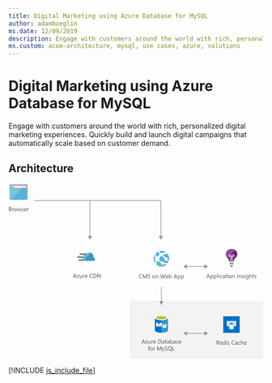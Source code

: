 ```yaml
---
title: Digital Marketing using Azure Database for MySQL
author: adamboeglin
ms.date: 12/09/2019
description: Engage with customers around the world with rich, personalized digital marketing experiences. Quickly build and launch digital campaigns that automatically scale based on customer demand.
ms.custom: acom-architecture, mysql, use cases, azure, solutions
---
```

# Digital Marketing using Azure Database for MySQL

Engage with customers around the world with rich, personalized digital marketing experiences. Quickly build and launch digital campaigns that automatically scale based on customer demand.


## Architecture

<svg class="architecture-diagram" aria-labelledby="digital-marketing-using-azure-database-for-mysql" fill="none" height="422" viewbox="0 0 617 422" width="617" xmlns="https://www.w3.org/2000/svg"><title id="digital-marketing-using-azure-database-for-mysql">Digital Marketing using Azure Database for MySQL</title><desc>Engage with customers around the world with rich, personalized digital marketing experiences. Quickly build and launch digital campaigns that automatically scale based on customer demand.</desc><path d="M616.564 282.471H293.664V421.471H616.564V282.471Z" fill="#F3F3F3"></path><path d="M535.064 193.871H544.164V190.971H535.064V193.871Z" fill="#7A7A7A"></path><path d="M535.064 197.071L537.864 200.071H541.264L544.064 197.071H535.064Z" fill="#7A7A7A"></path><path d="M544.764 173.271C544.764 172.471 544.164 171.771 543.264 171.771C542.464 171.771 541.764 172.471 541.764 173.271V174.771H543.264C544.064 174.771 544.764 174.071 544.764 173.271Z" fill="#68217A"></path><path d="M535.464 174.771H536.964V173.271C536.864 172.471 536.264 171.771 535.464 171.771C534.664 171.771 533.964 172.371 533.964 173.271C534.064 174.071 534.764 174.771 535.464 174.771Z" fill="#68217A"></path><path d="M535.464 171.771C536.264 171.771 536.864 172.471 536.964 173.271V174.771H535.464C534.664 174.771 533.964 174.071 533.964 173.271C534.064 172.371 534.764 171.771 535.464 171.771ZM541.864 173.271C541.864 172.471 542.564 171.771 543.364 171.771C544.264 171.771 544.864 172.471 544.864 173.271C544.864 174.071 544.164 174.771 543.364 174.771H541.864V173.271Z" fill="#68217A"></path><path d="M553.464 169.671V169.371C553.464 165.071 551.064 161.171 547.464 159.071L536.364 170.171C537.764 170.571 538.764 171.771 538.764 173.271V174.771H540.264V173.271C540.264 171.571 541.764 170.071 543.464 170.071C545.164 170.071 546.664 171.571 546.664 173.271C546.664 174.971 545.164 176.471 543.464 176.471H541.964V187.371H540.264V176.471H538.764V187.371H536.964V176.471H535.464C534.064 176.471 532.764 175.471 532.364 174.071L528.764 177.671C528.064 176.971 527.464 176.271 527.064 175.571C527.664 176.571 528.464 177.471 529.664 178.471C531.864 180.471 534.264 185.771 534.564 187.371L534.864 187.871H543.964L544.264 187.371C544.564 185.771 547.064 180.471 549.164 178.571C554.064 174.371 553.464 169.871 553.464 169.671Z" fill="#68217A"></path><path d="M535.464 171.771C536.264 171.771 536.864 172.471 536.964 173.271V174.771H535.464C534.664 174.771 533.964 174.071 533.964 173.271C534.064 172.371 534.764 171.771 535.464 171.771ZM541.864 173.271C541.864 172.471 542.564 171.771 543.364 171.771C544.264 171.771 544.864 172.471 544.864 173.271C544.864 174.071 544.164 174.771 543.364 174.771H541.864V173.271ZM535.464 176.471H536.964V187.871H538.664V176.471H540.164V187.771H541.864V176.471H543.364C545.064 176.471 546.564 174.971 546.564 173.271C546.564 171.571 545.064 170.071 543.364 170.071C541.664 170.071 540.164 171.571 540.164 173.271V174.771H538.664V173.271C538.664 171.871 537.664 170.571 536.264 170.171L532.364 174.071C532.764 175.471 534.064 176.471 535.464 176.471Z" fill="#CEBAD3"></path><path d="M532.464 174.071C532.364 173.771 532.364 173.571 532.364 173.271C532.364 171.571 533.764 170.071 535.564 170.071C535.864 170.071 536.164 170.071 536.364 170.171L547.464 159.071C547.464 159.071 547.364 159.071 547.364 158.971C547.164 158.871 546.964 158.671 546.764 158.571C546.464 158.371 546.164 158.271 545.864 158.171C545.864 158.171 545.764 158.171 545.764 158.071C544.264 157.471 542.664 157.071 540.964 157.071C540.764 156.771 536.864 157.171 536.864 157.171C530.564 157.971 525.664 163.171 525.664 169.271C525.664 169.271 525.664 169.371 525.664 169.471V169.571V169.671C525.664 169.771 525.664 169.771 525.664 169.871C525.664 169.971 525.664 169.971 525.664 170.071C525.664 170.171 525.664 170.171 525.664 170.271C525.664 170.371 525.664 170.371 525.664 170.471C525.664 170.571 525.664 170.671 525.664 170.671C525.664 170.771 525.664 170.871 525.664 170.871C525.664 170.971 525.664 171.071 525.664 171.171C525.664 171.271 525.664 171.371 525.664 171.471C525.664 171.571 525.664 171.671 525.764 171.771C525.764 171.871 525.764 171.971 525.864 172.071C525.864 172.171 525.964 172.271 525.964 172.471C525.964 172.571 525.964 172.671 526.064 172.671C526.064 172.771 526.164 172.971 526.164 173.071C526.164 173.171 526.264 173.271 526.264 173.271C526.364 173.471 526.364 173.571 526.464 173.771C526.464 173.871 526.564 173.871 526.564 173.971C526.664 174.171 526.764 174.271 526.864 174.471C526.864 174.571 526.964 174.571 526.964 174.671C527.064 174.871 527.164 175.071 527.264 175.271L527.364 175.371C527.764 176.071 528.364 176.771 529.064 177.471L532.464 174.071Z" fill="#875094"></path><path d="M532.264 173.271C532.264 173.571 532.364 173.871 532.364 174.071L536.264 170.171C535.964 170.071 535.764 170.071 535.464 170.071C533.664 170.071 532.264 171.571 532.264 173.271Z" fill="#D6C5D9"></path><path d="M2.46387 11.4713V34.1713C2.46387 37.2713 3.56387 38.4713 6.76387 38.4713H41.8639C44.9639 38.4713 46.1639 37.3713 46.1639 34.1713V11.4713H2.46387Z" fill="#59B3D8"></path><path d="M46.0639 12.2713V5.17134C46.0639 2.07134 44.9639 0.871338 41.7639 0.871338H6.66389C3.56389 0.871338 2.36389 1.97134 2.36389 5.17134V12.2713H46.0639V12.2713Z" fill="#9FA0A1"></path><path d="M40.6639 0.871338H6.66387C3.56387 0.871338 2.46387 1.97134 2.46387 5.17134V12.3713H30.0639L40.6639 0.871338Z" fill="#B2B3B4"></path><path d="M6.66389 38.3714H6.06389C3.36389 38.2714 2.36389 37.0714 2.36389 34.0714V12.2714H29.9639L6.66389 38.3714Z" fill="#7AC2E0"></path><path d="M13.3639 8.97139H43.2639V5.17139H13.3639V8.97139Z" fill="#FBFBFB"></path><path d="M8.16389 2.77136C10.5639 2.77136 12.4639 4.67136 12.4639 7.07136C12.4639 9.47136 10.5639 11.3714 8.16389 11.3714C5.76389 11.3714 3.86389 9.47136 3.86389 7.07136C3.86389 4.77136 5.76389 2.77136 8.16389 2.77136Z" fill="#59B3D8"></path><path d="M12.3639 6.57139H8.16389L9.56389 5.17139V4.67139H8.16389L5.86389 7.17139L8.06389 9.47139H9.46389V8.97139L8.16389 7.57139H12.4639V6.57139H12.3639Z" fill="#FBFBFB"></path><path d="M196.464 171.271H173.564C172.664 171.271 171.864 170.471 171.864 169.471C171.864 168.571 172.664 167.671 173.564 167.671H196.464C197.364 167.671 198.164 168.471 198.164 169.471C198.164 170.471 197.364 171.271 196.464 171.271Z" fill="#7A7A7A"></path><path d="M191.764 185.871H170.664C169.764 185.871 168.964 185.071 168.964 184.071C168.964 183.171 169.764 182.271 170.664 182.271H191.764C192.664 182.271 193.464 183.071 193.464 184.071C193.564 185.071 192.764 185.871 191.764 185.871Z" fill="#7A7A7A"></path><path d="M189.264 178.771H168.164C167.264 178.771 166.464 177.971 166.464 176.971C166.464 176.071 167.264 175.171 168.164 175.171H189.264C190.164 175.171 190.964 175.971 190.964 176.971C191.064 177.971 190.264 178.771 189.264 178.771Z" fill="#7A7A7A"></path><path d="M209.464 182.071C209.464 180.071 207.864 178.371 205.864 178.271H205.364C205.564 177.371 205.764 176.471 205.764 175.671C205.764 170.271 201.464 165.871 196.164 165.871C192.064 165.971 188.464 168.571 187.064 172.471C186.364 172.271 185.664 172.171 184.964 172.071C181.264 172.071 178.464 175.171 178.464 178.971C178.464 182.771 181.364 185.871 184.964 185.871H206.164C207.964 185.571 209.464 183.971 209.464 182.071Z" fill="#3998C5"></path><path d="M188.264 185.771C187.364 184.871 186.664 183.771 186.464 182.371C185.664 178.771 187.864 175.071 191.364 174.371C192.064 174.271 192.864 174.171 193.564 174.271C193.864 170.871 195.964 167.871 198.964 166.371C198.064 166.071 197.064 165.871 196.064 165.871C191.964 165.971 188.364 168.571 186.964 172.471C186.264 172.271 185.564 172.171 184.864 172.071C181.164 172.071 178.364 175.171 178.364 178.971C178.364 182.771 181.264 185.871 184.864 185.871L188.264 185.771Z" fill="#72B5D2"></path><path d="M369.964 199.371C380.364 199.371 388.764 190.871 388.764 180.371C388.764 169.871 380.364 161.371 369.964 161.371C359.564 161.371 351.164 169.871 351.164 180.371C351.264 190.871 359.664 199.371 369.964 199.371Z" fill="white"></path><path d="M357.664 175.371C358.664 174.971 359.764 174.871 360.764 175.171C360.964 174.871 361.264 174.671 361.364 174.471C363.064 172.671 364.964 171.071 366.564 169.971C364.564 167.871 362.764 165.771 361.464 163.571C360.364 164.171 359.264 164.771 358.264 165.471C357.564 166.071 356.864 166.671 356.264 167.371C356.064 168.871 356.064 171.771 357.664 175.371Z" fill="#59B3D8"></path><path d="M369.364 168.271C374.564 165.471 379.064 165.471 381.964 165.871C378.564 162.971 374.264 161.571 369.864 161.571C367.964 161.571 365.964 161.871 364.064 162.471C365.864 164.471 367.664 166.471 369.364 168.271Z" fill="#59B3D8"></path><path d="M355.064 184.171C353.464 182.071 353.464 179.271 355.064 177.271C353.764 174.171 353.864 171.571 354.364 169.771C350.064 176.171 349.864 184.671 354.464 191.271C354.564 189.371 354.864 187.171 355.564 184.771C355.364 184.571 355.264 184.371 355.064 184.171Z" fill="#59B3D8"></path><path d="M372.864 171.871C375.064 174.071 377.164 176.071 379.164 177.771C380.864 176.771 383.164 177.171 384.364 178.771C385.264 179.971 385.364 181.471 384.964 182.671C386.464 183.871 387.464 184.571 388.164 185.171C389.664 179.771 388.664 173.671 384.964 168.871C384.864 168.771 384.764 168.671 384.764 168.571C384.364 168.671 379.564 168.271 372.864 171.871Z" fill="#59B3D8"></path><path d="M383.664 184.571C381.964 185.971 379.364 185.571 377.964 183.871C377.064 182.571 376.964 180.971 377.464 179.671C375.064 177.871 372.564 175.671 370.164 173.571C370.064 173.471 370.064 173.471 369.964 173.371C370.064 173.471 370.064 173.471 370.164 173.571C368.564 174.571 366.964 175.971 365.164 177.571C364.964 177.771 364.664 178.071 364.564 178.171C365.464 179.971 365.364 182.271 364.264 183.871C364.664 184.171 364.864 184.471 365.264 184.671C366.964 186.071 368.764 187.171 370.364 188.071C372.064 187.071 374.164 187.371 375.364 188.871C375.764 189.371 375.964 189.871 375.964 190.371C380.664 191.771 384.064 191.271 385.264 190.971C386.164 189.671 386.864 188.271 387.364 186.871C386.664 186.371 385.464 185.571 383.564 184.271C383.864 184.371 383.764 184.471 383.664 184.571Z" fill="#59B3D8"></path><path d="M374.864 194.271C373.164 195.571 370.864 195.171 369.664 193.571C369.064 192.771 368.864 191.871 368.964 190.871C367.164 189.971 365.264 188.871 363.464 187.371C362.864 186.871 362.464 186.571 361.864 186.071C361.064 186.471 360.164 186.571 359.164 186.571C357.864 189.971 357.664 193.071 357.864 195.171C361.264 198.071 365.564 199.471 369.964 199.471C374.064 199.471 377.964 198.171 381.364 195.571C381.964 195.071 382.464 194.671 383.064 194.171C381.164 194.171 378.664 194.071 375.764 193.471C375.564 193.571 375.264 193.971 374.864 194.271Z" fill="#59B3D8"></path><path d="M559.364 319.671H519.564V359.471H559.364V319.671Z" fill="#0072C6"></path><path d="M550.564 330.971C550.564 329.871 548.164 328.971 545.264 328.971C542.364 328.971 539.964 329.871 539.964 330.971V342.071C539.964 343.171 542.364 343.971 545.264 343.971H545.364C548.264 343.971 550.564 343.071 550.564 342.071V330.971V330.971Z" fill="white"></path><path d="M549.564 330.971C549.564 331.671 547.564 332.171 545.164 332.171C542.764 332.171 540.764 331.571 540.764 330.971C540.764 330.371 542.764 329.771 545.164 329.771C547.564 329.671 549.564 330.271 549.564 330.971Z" fill="#0072C6"></path><path d="M539.064 330.971C539.064 329.871 536.664 328.971 533.764 328.971C530.864 328.971 528.464 329.871 528.464 330.971V342.071C528.464 343.171 530.864 343.971 533.764 343.971H533.864C536.764 343.971 539.064 343.071 539.064 342.071V330.971V330.971Z" fill="white"></path><path d="M538.064 330.971C538.064 331.671 536.064 332.171 533.664 332.171C531.264 332.171 529.264 331.571 529.264 330.971C529.264 330.371 531.164 329.771 533.664 329.771C536.164 329.771 538.064 330.271 538.064 330.971Z" fill="#0072C6"></path><path d="M545.664 337.771C545.664 335.971 541.864 335.071 539.464 335.071C537.064 335.071 533.264 335.971 533.264 337.771V349.071C533.264 350.971 536.464 351.871 539.464 351.871H540.464C543.164 351.671 545.664 350.771 545.664 349.071V337.771Z" fill="#0072C6"></path><path d="M543.664 337.871C543.664 338.571 541.764 339.071 539.464 339.071C537.164 339.071 535.264 338.571 535.264 337.871C535.264 337.171 537.164 336.671 539.464 336.671C541.764 336.771 543.664 337.271 543.664 337.871Z" fill="#0072C6"></path><path d="M544.764 338.071C544.764 336.971 542.364 336.071 539.464 336.071C536.564 336.071 534.164 336.971 534.164 338.071V349.171C534.164 350.271 536.564 351.071 539.464 351.071H539.564C542.464 351.071 544.764 350.171 544.764 349.171V338.071V338.071Z" fill="white"></path><path d="M543.864 338.071C543.864 338.771 541.864 339.271 539.464 339.271C537.064 339.271 535.064 338.671 535.064 338.071C535.064 337.471 537.064 336.871 539.464 336.871C541.864 336.771 543.864 337.371 543.864 338.071Z" fill="#0072C6"></path><path d="M354.064 323.071V353.571C354.064 356.771 361.164 359.371 369.964 359.371V323.171H354.064V323.071Z" fill="#0072C5"></path><path d="M369.764 359.271H370.064C378.964 359.271 385.964 356.771 385.964 353.471V322.971H369.764V359.271Z" fill="#3A93CE"></path><path d="M385.864 323.071C385.864 326.171 378.764 328.871 369.964 328.871C361.164 328.871 353.964 326.271 353.964 323.071C353.964 319.971 361.064 317.271 369.864 317.271C378.664 317.371 385.864 319.971 385.864 323.071Z" fill="white"></path><path d="M382.664 322.771C382.664 324.871 376.964 326.571 370.064 326.571C363.164 326.571 357.364 324.871 357.364 322.771C357.364 320.671 363.064 318.971 369.964 318.971C376.864 318.971 382.664 320.671 382.664 322.771Z" fill="#7FB900"></path><path d="M379.964 325.071C381.664 324.371 382.564 323.671 382.564 322.771C382.564 320.671 376.864 318.971 369.964 318.971C363.064 318.971 357.364 320.671 357.364 322.771C357.364 323.571 358.364 324.471 359.964 325.071C362.264 324.171 365.864 323.671 369.964 323.671C373.964 323.571 377.664 324.171 379.964 325.071Z" fill="#B7D332"></path><path d="M382.064 343.471V337.971H378.764V341.371C378.764 341.571 378.764 341.771 378.564 341.771H375.964C375.564 341.771 375.564 341.271 375.564 341.271V337.971H371.564L372.264 338.471V341.971C372.264 341.971 372.064 344.371 374.264 344.371H378.464C378.764 344.371 379.164 344.171 379.264 343.971C379.264 343.871 379.264 344.971 378.264 344.971H372.864V347.471H379.264C379.864 347.471 380.764 347.371 381.464 346.471C382.064 345.671 382.164 345.071 382.164 344.571C382.064 344.271 382.064 343.471 382.064 343.471Z" fill="white"></path><path d="M360.064 339.671V344.771H357.264V336.671C357.264 336.671 357.464 334.871 359.164 334.871C360.764 334.871 361.164 335.171 361.864 336.671C362.664 338.071 364.064 340.771 364.064 340.771C364.064 340.771 366.064 336.271 366.364 335.571C366.664 334.871 367.464 334.671 368.464 334.771C369.364 334.871 370.364 335.371 370.364 336.571V344.671H367.564V339.571C367.564 339.571 365.864 343.471 365.464 343.971C365.164 344.471 364.564 344.671 363.964 344.671C363.364 344.671 362.564 344.571 362.164 343.871C361.864 343.271 360.064 339.671 360.064 339.671Z" fill="white"></path><path d="M369.564 125.671V39.4713H61.0638V40.9713H196.364V125.671H191.864L197.164 134.771L202.364 125.671H197.864V40.9713H368.064V125.671H363.564L368.764 134.771L374.064 125.671H369.564Z" fill="#959595"></path><path d="M482.864 199.371L473.864 194.071V198.571H431.864V194.071L422.864 199.371L431.864 204.571V200.071H473.864V204.571L482.864 199.371Z" fill="#959595"></path><path d="M482.864 360.871L473.864 355.671V360.171H431.864V355.671L422.864 360.871L431.864 366.071V361.671H473.864V366.071L482.864 360.871Z" fill="#959595"></path><path d="M370.664 248.771H369.164V284.771H370.664V248.771Z" fill="#959595"></path><path d="M375.164 283.171L369.964 292.271L364.664 283.171H375.164Z" fill="#959595"></path><path d="M510.664 388.071H509.264L507.664 385.371C507.464 385.071 507.364 384.871 507.264 384.671C507.164 384.471 506.964 384.371 506.864 384.271C506.764 384.171 506.564 384.071 506.364 384.071C506.164 383.971 505.964 383.971 505.764 383.971H504.864V388.171H503.764V378.371H506.664C507.064 378.371 507.464 378.471 507.864 378.571C508.264 378.671 508.564 378.871 508.764 379.071C509.064 379.271 509.264 379.571 509.364 379.871C509.564 380.171 509.564 380.571 509.564 380.971C509.564 381.271 509.464 381.671 509.364 381.871C509.264 382.171 509.164 382.371 508.964 382.671C508.764 382.871 508.564 383.071 508.264 383.271C507.964 383.471 507.664 383.571 507.364 383.671C507.564 383.771 507.664 383.871 507.764 383.871C507.864 383.971 507.964 384.071 508.064 384.171C508.164 384.271 508.264 384.471 508.364 384.571C508.464 384.771 508.564 384.871 508.764 385.171L510.664 388.071ZM504.764 379.271V382.871H506.364C506.664 382.871 506.964 382.871 507.164 382.771C507.364 382.671 507.664 382.571 507.764 382.371C507.964 382.171 508.064 381.971 508.164 381.771C508.264 381.571 508.364 381.271 508.364 380.971C508.364 380.471 508.164 380.071 507.864 379.771C507.564 379.471 507.064 379.371 506.364 379.371H504.764V379.271Z" fill="#525252"></path><path d="M517.164 384.771H512.264C512.264 385.571 512.464 386.171 512.864 386.571C513.264 386.971 513.864 387.171 514.564 387.171C515.364 387.171 516.064 386.871 516.764 386.371V387.471C516.164 387.871 515.364 388.171 514.364 388.171C513.364 388.171 512.564 387.871 512.064 387.171C511.464 386.571 511.264 385.671 511.264 384.471C511.264 383.371 511.564 382.471 512.164 381.771C512.764 381.071 513.564 380.771 514.464 380.771C515.364 380.771 516.064 381.071 516.564 381.671C517.064 382.271 517.364 383.071 517.364 384.171V384.771H517.164ZM515.964 383.871C515.964 383.271 515.764 382.671 515.464 382.371C515.164 381.971 514.764 381.871 514.164 381.871C513.664 381.871 513.164 382.071 512.864 382.471C512.564 382.871 512.264 383.371 512.164 383.971H515.964V383.871Z" fill="#525252"></path><path d="M524.764 388.071H523.664V386.871C523.164 387.771 522.364 388.271 521.264 388.271C520.364 388.271 519.664 387.971 519.164 387.371C518.664 386.771 518.364 385.871 518.364 384.771C518.364 383.571 518.664 382.671 519.264 381.971C519.864 381.271 520.664 380.971 521.564 380.971C522.564 380.971 523.264 381.371 523.664 382.071V377.771H524.764V388.071ZM523.664 384.871V383.871C523.664 383.271 523.464 382.871 523.064 382.471C522.664 382.071 522.264 381.871 521.664 381.871C520.964 381.871 520.464 382.171 520.064 382.671C519.664 383.171 519.464 383.871 519.464 384.771C519.464 385.571 519.664 386.171 520.064 386.671C520.464 387.171 520.964 387.371 521.564 387.371C522.164 387.371 522.664 387.171 523.064 386.671C523.464 386.071 523.664 385.571 523.664 384.871Z" fill="#525252"></path><path d="M527.664 379.271C527.464 379.271 527.264 379.171 527.164 379.071C527.064 378.971 526.964 378.771 526.964 378.571C526.964 378.371 527.064 378.171 527.164 378.071C527.264 377.971 527.464 377.871 527.664 377.871C527.864 377.871 528.064 377.971 528.164 378.071C528.264 378.171 528.364 378.371 528.364 378.571C528.364 378.771 528.264 378.971 528.164 379.071C528.064 379.171 527.864 379.271 527.664 379.271ZM528.164 388.071H527.064V381.071H528.164V388.071Z" fill="#525252"></path><path d="M530.064 387.771V386.571C530.664 387.071 531.364 387.271 532.064 387.271C533.064 387.271 533.564 386.971 533.564 386.271C533.564 386.071 533.564 385.971 533.464 385.771C533.364 385.671 533.264 385.571 533.164 385.471C533.064 385.371 532.864 385.271 532.664 385.171C532.464 385.071 532.264 384.971 532.064 384.971C531.764 384.871 531.464 384.771 531.264 384.571C531.064 384.471 530.864 384.271 530.664 384.171C530.464 383.971 530.364 383.871 530.264 383.671C530.164 383.471 530.164 383.271 530.164 382.971C530.164 382.671 530.264 382.371 530.364 382.071C530.564 381.771 530.764 381.571 530.964 381.471C531.264 381.271 531.464 381.171 531.864 381.071C532.164 380.971 532.564 380.971 532.864 380.971C533.464 380.971 533.964 381.071 534.464 381.271V382.371C533.964 382.071 533.364 381.871 532.664 381.871C532.464 381.871 532.264 381.871 532.064 381.971C531.864 381.971 531.764 382.071 531.664 382.171C531.564 382.271 531.464 382.371 531.364 382.471C531.264 382.571 531.264 382.771 531.264 382.871C531.264 383.071 531.264 383.171 531.364 383.371C531.464 383.471 531.564 383.571 531.664 383.671C531.764 383.771 531.964 383.871 532.164 383.971C532.364 384.071 532.564 384.171 532.764 384.271C533.064 384.371 533.364 384.471 533.564 384.671C533.764 384.771 534.064 384.971 534.164 385.071C534.364 385.271 534.464 385.371 534.564 385.571C534.664 385.771 534.664 385.971 534.664 386.271C534.664 386.571 534.564 386.871 534.464 387.171C534.264 387.471 534.064 387.671 533.864 387.771C533.564 387.971 533.364 388.071 532.964 388.171C532.564 388.271 532.264 388.271 531.964 388.271C531.164 388.171 530.564 388.071 530.064 387.771Z" fill="#525252"></path><path d="M547.064 387.571C546.364 387.971 545.464 388.171 544.364 388.171C542.964 388.171 541.864 387.771 541.064 386.871C540.264 385.971 539.764 384.771 539.764 383.371C539.764 381.771 540.264 380.571 541.164 379.571C542.064 378.571 543.264 378.171 544.764 378.171C545.664 378.171 546.464 378.271 547.064 378.571V379.771C546.364 379.371 545.564 379.171 544.764 379.171C543.664 379.171 542.764 379.571 542.064 380.271C541.364 381.071 541.064 382.071 541.064 383.271C541.064 384.471 541.364 385.371 542.064 386.171C542.764 386.871 543.564 387.271 544.664 387.271C545.664 387.271 546.464 387.071 547.264 386.571V387.571H547.064Z" fill="#525252"></path><path d="M553.864 388.071H552.764V386.971C552.264 387.771 551.564 388.271 550.564 388.271C549.864 388.271 549.364 388.071 548.964 387.671C548.564 387.271 548.364 386.771 548.364 386.171C548.364 384.871 549.164 384.071 550.664 383.871L552.764 383.571C552.764 382.371 552.264 381.771 551.364 381.771C550.564 381.771 549.764 382.071 549.064 382.671V381.571C549.764 381.171 550.564 380.871 551.464 380.871C553.064 380.871 553.964 381.771 553.964 383.471V388.071H553.864ZM552.764 384.471L551.064 384.671C550.564 384.771 550.164 384.871 549.864 385.071C549.564 385.271 549.464 385.571 549.464 386.071C549.464 386.371 549.564 386.671 549.864 386.871C550.064 387.071 550.464 387.171 550.864 387.171C551.464 387.171 551.864 386.971 552.264 386.571C552.664 386.171 552.764 385.671 552.764 385.071V384.471V384.471Z" fill="#525252"></path><path d="M560.764 387.671C560.264 387.971 559.564 388.171 558.864 388.171C557.864 388.171 557.064 387.871 556.464 387.171C555.864 386.471 555.564 385.671 555.564 384.671C555.564 383.471 555.864 382.571 556.564 381.871C557.264 381.171 558.064 380.871 559.164 380.871C559.764 380.871 560.364 380.971 560.764 381.171V382.271C560.264 381.871 559.664 381.771 559.064 381.771C558.364 381.771 557.764 382.071 557.264 382.571C556.764 383.071 556.564 383.771 556.564 384.571C556.564 385.371 556.764 386.071 557.164 386.471C557.564 386.971 558.164 387.171 558.864 387.171C559.464 387.171 560.064 386.971 560.564 386.571V387.671H560.764Z" fill="#525252"></path><path d="M568.264 388.071H567.164V384.071C567.164 382.571 566.664 381.871 565.564 381.871C565.064 381.871 564.564 382.071 564.164 382.471C563.764 382.871 563.564 383.471 563.564 384.071V388.071H562.464V377.671H563.564V382.171C564.064 381.271 564.864 380.871 565.864 380.871C567.464 380.871 568.264 381.871 568.264 383.771V388.071V388.071Z" fill="#525252"></path><path d="M576.064 384.771H571.164C571.164 385.571 571.364 386.171 571.764 386.571C572.164 386.971 572.764 387.171 573.464 387.171C574.264 387.171 574.964 386.871 575.664 386.371V387.471C575.064 387.871 574.264 388.171 573.264 388.171C572.264 388.171 571.464 387.871 570.964 387.171C570.364 386.571 570.164 385.671 570.164 384.471C570.164 383.371 570.464 382.471 571.064 381.771C571.664 381.071 572.464 380.771 573.364 380.771C574.264 380.771 574.964 381.071 575.464 381.671C575.964 382.271 576.264 383.071 576.264 384.171V384.771H576.064ZM574.864 383.871C574.864 383.271 574.664 382.671 574.364 382.371C574.064 381.971 573.664 381.871 573.064 381.871C572.564 381.871 572.064 382.071 571.764 382.471C571.464 382.871 571.164 383.371 571.064 383.971H574.864V383.871Z" fill="#525252"></path><path d="M330.664 385.471H329.364L328.364 382.771H324.164L323.164 385.471H321.864L325.664 375.671H326.864L330.664 385.471ZM327.964 381.671L326.464 377.471C326.464 377.371 326.364 377.071 326.264 376.771C326.264 377.071 326.164 377.271 326.064 377.471L324.564 381.671H327.964Z" fill="#525252"></path><path d="M336.764 378.771L332.664 384.471H336.764V385.471H330.964V385.171L335.064 379.471H331.264V378.471H336.664V378.771H336.764Z" fill="#525252"></path><path d="M343.864 385.471H342.764V384.371C342.264 385.171 341.564 385.671 340.564 385.671C338.864 385.671 338.064 384.671 338.064 382.671V378.471H339.164V382.471C339.164 383.971 339.764 384.671 340.864 384.671C341.364 384.671 341.864 384.471 342.264 384.071C342.664 383.671 342.764 383.171 342.764 382.471V378.471H343.864V385.471Z" fill="#525252"></path><path d="M349.864 379.571C349.664 379.371 349.364 379.371 349.064 379.371C348.564 379.371 348.164 379.571 347.864 380.071C347.564 380.571 347.364 381.171 347.364 381.871V385.471H346.264V378.471H347.364V379.871C347.564 379.371 347.764 378.971 348.064 378.671C348.364 378.371 348.764 378.271 349.164 378.271C349.464 378.271 349.664 378.271 349.864 378.371V379.571Z" fill="#525252"></path><path d="M356.464 382.171H351.564C351.564 382.971 351.764 383.571 352.164 383.971C352.564 384.371 353.164 384.571 353.864 384.571C354.664 384.571 355.364 384.271 356.064 383.771V384.871C355.464 385.271 354.664 385.571 353.664 385.571C352.664 385.571 351.864 385.271 351.364 384.571C350.764 383.971 350.564 383.071 350.564 381.871C350.564 380.771 350.864 379.871 351.464 379.171C352.064 378.471 352.864 378.171 353.764 378.171C354.664 378.171 355.364 378.471 355.864 379.071C356.364 379.671 356.664 380.471 356.664 381.571V382.171H356.464ZM355.364 381.271C355.364 380.671 355.164 380.071 354.864 379.771C354.564 379.371 354.164 379.271 353.564 379.271C353.064 379.271 352.564 379.471 352.264 379.871C351.864 380.271 351.664 380.771 351.564 381.371H355.364V381.271Z" fill="#525252"></path><path d="M362.164 385.471V375.671H364.864C368.364 375.671 370.064 377.271 370.064 380.471C370.064 381.971 369.564 383.171 368.664 384.071C367.764 384.971 366.464 385.471 364.764 385.471H362.164ZM363.264 376.671V384.371H364.764C366.064 384.371 367.064 384.071 367.764 383.371C368.464 382.671 368.864 381.671 368.864 380.471C368.864 377.971 367.564 376.671 364.864 376.671H363.264Z" fill="#525252"></path><path d="M376.864 385.471H375.764V384.371C375.264 385.171 374.564 385.671 373.564 385.671C372.864 385.671 372.364 385.471 371.964 385.071C371.564 384.671 371.364 384.171 371.364 383.571C371.364 382.271 372.164 381.471 373.664 381.271L375.764 380.971C375.764 379.771 375.264 379.171 374.364 379.171C373.564 379.171 372.764 379.471 372.064 380.071V378.971C372.764 378.571 373.564 378.271 374.464 378.271C376.064 378.271 376.964 379.171 376.964 380.871V385.471H376.864ZM375.664 381.871L373.964 382.071C373.464 382.171 373.064 382.271 372.764 382.471C372.464 382.671 372.364 382.971 372.364 383.471C372.364 383.771 372.464 384.071 372.764 384.271C373.064 384.471 373.364 384.571 373.764 384.571C374.364 384.571 374.764 384.371 375.164 383.971C375.564 383.571 375.664 383.071 375.664 382.471V381.871Z" fill="#525252"></path><path d="M382.164 385.371C381.864 385.471 381.564 385.571 381.164 385.571C379.964 385.571 379.364 384.871 379.364 383.471V379.371H378.164V378.371H379.364V376.671L380.464 376.271V378.371H382.264V379.371H380.464V383.271C380.464 383.771 380.564 384.071 380.664 384.271C380.864 384.471 381.064 384.571 381.464 384.571C381.764 384.571 381.964 384.471 382.164 384.371V385.371Z" fill="#525252"></path><path d="M388.664 385.471H387.564V384.371C387.064 385.171 386.364 385.671 385.364 385.671C384.664 385.671 384.164 385.471 383.764 385.071C383.364 384.671 383.164 384.171 383.164 383.571C383.164 382.271 383.964 381.471 385.464 381.271L387.564 380.971C387.564 379.771 387.064 379.171 386.164 379.171C385.364 379.171 384.564 379.471 383.864 380.071V378.971C384.564 378.571 385.364 378.271 386.264 378.271C387.864 378.271 388.764 379.171 388.764 380.871V385.471H388.664ZM387.564 381.871L385.864 382.071C385.364 382.171 384.964 382.271 384.664 382.471C384.364 382.671 384.264 382.971 384.264 383.471C384.264 383.771 384.364 384.071 384.664 384.271C384.964 384.471 385.264 384.571 385.664 384.571C386.264 384.571 386.664 384.371 387.064 383.971C387.464 383.571 387.564 383.071 387.564 382.471V381.871Z" fill="#525252"></path><path d="M391.964 384.471V385.471H390.864V375.071H391.964V379.671C392.564 378.771 393.364 378.271 394.364 378.271C395.264 378.271 395.964 378.571 396.464 379.171C396.964 379.771 397.264 380.671 397.264 381.671C397.264 382.871 396.964 383.771 396.364 384.471C395.764 385.171 395.064 385.571 394.064 385.571C393.164 385.571 392.464 385.171 391.964 384.471ZM391.964 381.571V382.571C391.964 383.171 392.164 383.671 392.564 384.071C392.964 384.471 393.464 384.671 393.964 384.671C394.664 384.671 395.164 384.371 395.564 383.871C395.964 383.371 396.164 382.671 396.164 381.671C396.164 380.871 395.964 380.271 395.664 379.871C395.264 379.471 394.864 379.171 394.164 379.171C393.464 379.171 392.964 379.371 392.564 379.871C392.164 380.371 391.964 380.871 391.964 381.571Z" fill="#525252"></path><path d="M403.864 385.471H402.764V384.371C402.264 385.171 401.564 385.671 400.564 385.671C399.864 385.671 399.364 385.471 398.964 385.071C398.564 384.671 398.364 384.171 398.364 383.571C398.364 382.271 399.164 381.471 400.664 381.271L402.764 380.971C402.764 379.771 402.264 379.171 401.364 379.171C400.564 379.171 399.764 379.471 399.064 380.071V378.971C399.764 378.571 400.564 378.271 401.464 378.271C403.064 378.271 403.964 379.171 403.964 380.871V385.471H403.864ZM402.764 381.871L401.064 382.071C400.564 382.171 400.164 382.271 399.864 382.471C399.564 382.671 399.464 382.971 399.464 383.471C399.464 383.771 399.564 384.071 399.864 384.271C400.064 384.471 400.464 384.571 400.864 384.571C401.464 384.571 401.864 384.371 402.264 383.971C402.664 383.571 402.764 383.071 402.764 382.471V381.871Z" fill="#525252"></path><path d="M405.564 385.171V383.971C406.164 384.471 406.864 384.671 407.564 384.671C408.564 384.671 409.064 384.371 409.064 383.671C409.064 383.471 409.064 383.371 408.964 383.171C408.864 382.971 408.764 382.971 408.664 382.871C408.564 382.771 408.364 382.671 408.164 382.571C407.964 382.471 407.764 382.371 407.564 382.371C407.264 382.271 406.964 382.171 406.764 381.971C406.564 381.871 406.364 381.671 406.164 381.571C405.964 381.471 405.864 381.271 405.764 381.071C405.664 380.871 405.664 380.671 405.664 380.371C405.664 380.071 405.764 379.771 405.864 379.471C405.964 379.171 406.264 378.971 406.464 378.871C406.664 378.671 406.964 378.571 407.364 378.471C407.664 378.371 408.064 378.371 408.364 378.371C408.964 378.371 409.464 378.471 409.964 378.671V379.771C409.464 379.471 408.864 379.271 408.164 379.271C407.964 379.271 407.764 379.271 407.564 379.371C407.364 379.371 407.264 379.471 407.164 379.571C407.064 379.671 406.964 379.771 406.864 379.871C406.764 379.971 406.764 380.171 406.764 380.271C406.764 380.471 406.764 380.571 406.864 380.771C406.964 380.971 407.064 380.971 407.164 381.071C407.264 381.171 407.464 381.271 407.664 381.371C407.864 381.471 408.064 381.571 408.264 381.671C408.564 381.771 408.864 381.871 409.064 382.071C409.264 382.271 409.564 382.371 409.664 382.471C409.864 382.671 409.964 382.771 410.064 382.971C410.164 383.171 410.164 383.371 410.164 383.671C410.164 383.971 410.064 384.271 409.964 384.571C409.764 384.871 409.564 385.071 409.364 385.171C409.064 385.371 408.864 385.471 408.464 385.571C408.164 385.671 407.764 385.671 407.464 385.671C406.664 385.571 406.064 385.471 405.564 385.171Z" fill="#525252"></path><path d="M417.564 382.171H412.664C412.664 382.971 412.864 383.571 413.264 383.971C413.664 384.371 414.264 384.571 414.964 384.571C415.764 384.571 416.464 384.271 417.164 383.771V384.871C416.564 385.271 415.764 385.571 414.764 385.571C413.764 385.571 412.964 385.271 412.464 384.571C411.864 383.971 411.664 383.071 411.664 381.871C411.664 380.771 411.964 379.871 412.564 379.171C413.164 378.471 413.964 378.171 414.864 378.171C415.764 378.171 416.464 378.471 416.964 379.071C417.464 379.671 417.764 380.471 417.764 381.571V382.171H417.564ZM416.364 381.271C416.364 380.671 416.164 380.071 415.864 379.771C415.564 379.371 415.164 379.271 414.564 379.271C414.064 379.271 413.564 379.471 413.264 379.871C412.864 380.271 412.664 380.771 412.564 381.371H416.364V381.271Z" fill="#525252"></path><path d="M341.964 392.871C341.764 392.771 341.464 392.671 341.264 392.671C340.464 392.671 340.064 393.171 340.064 394.171V395.271H341.664V396.271H339.964V402.271H338.864V396.271H337.664V395.271H338.864V394.171C338.864 393.471 339.064 392.871 339.464 392.471C339.864 392.071 340.464 391.871 341.064 391.871C341.364 391.871 341.664 391.871 341.864 391.971V392.871H341.964Z" fill="#525252"></path><path d="M345.764 402.371C344.764 402.371 343.864 402.071 343.264 401.371C342.664 400.671 342.364 399.871 342.364 398.771C342.364 397.571 342.664 396.671 343.364 395.971C343.964 395.271 344.864 394.971 345.964 394.971C346.964 394.971 347.864 395.271 348.364 395.971C348.864 396.671 349.264 397.471 349.264 398.671C349.264 399.771 348.964 400.671 348.364 401.371C347.764 402.071 346.864 402.371 345.764 402.371ZM345.864 395.971C345.164 395.971 344.564 396.171 344.164 396.671C343.764 397.171 343.564 397.871 343.564 398.671C343.564 399.471 343.764 400.171 344.164 400.671C344.564 401.171 345.164 401.371 345.864 401.371C346.564 401.371 347.164 401.171 347.564 400.671C347.964 400.171 348.164 399.571 348.164 398.671C348.164 397.771 347.964 397.171 347.564 396.671C347.164 396.271 346.564 395.971 345.864 395.971Z" fill="#525252"></path><path d="M354.664 396.371C354.464 396.171 354.164 396.171 353.864 396.171C353.364 396.171 352.964 396.371 352.664 396.871C352.364 397.371 352.164 397.971 352.164 398.671V402.271H351.064V395.271H352.164V396.671C352.364 396.171 352.564 395.771 352.864 395.471C353.164 395.171 353.564 395.071 353.964 395.071C354.264 395.071 354.464 395.071 354.664 395.171V396.371Z" fill="#525252"></path><path d="M369.864 402.271H368.764V395.671C368.764 395.171 368.764 394.471 368.864 393.771C368.764 394.171 368.664 394.571 368.564 394.671L365.264 402.171H364.664L361.364 394.671C361.264 394.471 361.164 394.071 361.064 393.671C361.064 394.071 361.164 394.671 361.164 395.571V402.171H360.064V392.371H361.564L364.564 399.171C364.764 399.671 364.964 400.071 365.064 400.371C365.264 399.871 365.464 399.471 365.564 399.171L368.664 392.371H370.064V402.271H369.864Z" fill="#525252"></path><path d="M377.864 395.271L374.664 403.371C374.064 404.771 373.264 405.571 372.264 405.571C371.964 405.571 371.764 405.571 371.564 405.471V404.471C371.764 404.571 372.064 404.571 372.264 404.571C372.864 404.571 373.264 404.271 373.564 403.571L374.164 402.271L371.464 395.271H372.664L374.564 400.671C374.564 400.771 374.664 400.871 374.664 401.171C374.664 401.071 374.764 400.871 374.764 400.671L376.764 395.271H377.864Z" fill="#525252"></path><path d="M378.764 401.871V400.471C378.964 400.571 379.064 400.771 379.364 400.871C379.664 400.971 379.764 401.071 380.064 401.171C380.364 401.271 380.564 401.271 380.764 401.371C380.964 401.371 381.264 401.471 381.464 401.471C382.164 401.471 382.664 401.371 383.064 401.071C383.464 400.771 383.564 400.471 383.564 399.971C383.564 399.671 383.464 399.471 383.364 399.271C383.264 399.071 383.064 398.871 382.864 398.771C382.664 398.671 382.464 398.471 382.164 398.271C381.864 398.071 381.564 397.971 381.264 397.771C380.964 397.571 380.564 397.471 380.264 397.271C379.964 397.071 379.664 396.871 379.464 396.671C379.264 396.471 379.064 396.171 378.964 395.971C378.864 395.771 378.764 395.371 378.764 394.971C378.764 394.571 378.864 394.171 379.064 393.771C379.264 393.471 379.564 393.171 379.864 392.971C380.164 392.771 380.564 392.571 380.964 392.471C381.364 392.371 381.764 392.271 382.164 392.271C383.164 392.271 383.864 392.371 384.264 392.571V393.871C383.664 393.471 382.964 393.271 382.064 393.271C381.864 393.271 381.564 393.271 381.264 393.371C381.064 393.471 380.764 393.471 380.564 393.671C380.364 393.771 380.164 393.971 380.064 394.171C379.964 394.371 379.864 394.571 379.864 394.871C379.864 395.171 379.864 395.371 379.964 395.571C380.064 395.771 380.164 395.871 380.364 396.071C380.564 396.271 380.764 396.371 381.064 396.471C381.364 396.571 381.664 396.771 381.964 396.971C382.364 397.171 382.664 397.371 382.964 397.471C383.264 397.571 383.564 397.871 383.764 398.071C383.964 398.271 384.164 398.571 384.364 398.871C384.464 399.171 384.564 399.471 384.564 399.871C384.564 400.371 384.464 400.771 384.264 401.071C384.064 401.371 383.864 401.671 383.464 401.871C383.164 402.071 382.764 402.271 382.364 402.371C381.964 402.471 381.464 402.471 381.064 402.471C380.864 402.471 380.764 402.471 380.464 402.471C380.264 402.471 379.964 402.371 379.764 402.371C379.564 402.371 379.264 402.271 379.064 402.171C378.864 402.071 378.864 401.971 378.764 401.871Z" fill="#525252"></path><path d="M390.664 402.371C389.264 402.371 388.164 401.871 387.364 400.971C386.564 400.071 386.064 398.871 386.064 397.371C386.064 395.771 386.464 394.571 387.364 393.571C388.264 392.671 389.364 392.171 390.864 392.171C392.164 392.171 393.264 392.671 394.164 393.571C394.964 394.471 395.364 395.671 395.364 397.171C395.364 398.771 394.964 400.071 394.064 400.971C393.864 401.171 393.664 401.371 393.464 401.571L396.264 403.571H394.164L392.364 402.171C391.764 402.371 391.164 402.371 390.664 402.371ZM390.664 393.271C389.664 393.271 388.764 393.671 388.164 394.371C387.564 395.071 387.164 396.071 387.164 397.271C387.164 398.471 387.464 399.471 388.064 400.171C388.664 400.871 389.464 401.271 390.564 401.271C391.664 401.271 392.464 400.871 393.064 400.171C393.664 399.471 393.964 398.471 393.964 397.271C393.964 395.971 393.664 394.971 393.064 394.271C392.564 393.671 391.764 393.271 390.664 393.271Z" fill="#525252"></path><path d="M402.364 402.271H397.264V392.471H398.364V401.271H402.264V402.271H402.364Z" fill="#525252"></path><path d="M164.864 226.871H163.564L162.564 224.171H158.364L157.364 226.871H156.064L159.864 217.071H161.064L164.864 226.871ZM162.264 223.071L160.764 218.871C160.764 218.771 160.664 218.471 160.564 218.171C160.564 218.471 160.464 218.671 160.364 218.871L158.864 223.071H162.264Z" fill="#525252"></path><path d="M171.064 220.171L166.964 225.871H171.064V226.871H165.364V226.571L169.464 220.871H165.664V219.871H171.064V220.171Z" fill="#525252"></path><path d="M178.164 226.871H177.064V225.771C176.564 226.571 175.864 227.071 174.864 227.071C173.164 227.071 172.364 226.071 172.364 224.071V219.871H173.464V223.871C173.464 225.371 174.064 226.071 175.164 226.071C175.664 226.071 176.164 225.871 176.564 225.471C176.964 225.071 177.064 224.571 177.064 223.871V219.871H178.164V226.871Z" fill="#525252"></path><path d="M184.064 220.971C183.864 220.771 183.564 220.771 183.264 220.771C182.764 220.771 182.364 220.971 182.064 221.471C181.764 221.971 181.564 222.571 181.564 223.271V226.871H180.464V219.871H181.564V221.271C181.764 220.771 181.964 220.371 182.264 220.071C182.564 219.771 182.964 219.671 183.364 219.671C183.664 219.671 183.864 219.671 184.064 219.771V220.971V220.971Z" fill="#525252"></path><path d="M190.764 223.571H185.864C185.864 224.371 186.064 224.971 186.464 225.371C186.864 225.771 187.464 225.971 188.164 225.971C188.964 225.971 189.664 225.671 190.364 225.171V226.271C189.764 226.671 188.964 226.971 187.964 226.971C186.964 226.971 186.164 226.671 185.664 225.971C185.064 225.371 184.864 224.471 184.864 223.271C184.864 222.171 185.164 221.271 185.764 220.571C186.364 219.871 187.164 219.571 188.064 219.571C188.964 219.571 189.664 219.871 190.164 220.471C190.664 221.071 190.964 221.871 190.964 222.971V223.571H190.764ZM189.664 222.671C189.664 222.071 189.464 221.471 189.164 221.171C188.864 220.771 188.464 220.671 187.864 220.671C187.364 220.671 186.864 220.871 186.564 221.271C186.264 221.671 185.964 222.171 185.864 222.771H189.664V222.671Z" fill="#525252"></path><path d="M203.164 226.371C202.464 226.771 201.564 226.971 200.464 226.971C199.064 226.971 197.964 226.571 197.164 225.671C196.364 224.771 195.864 223.571 195.864 222.171C195.864 220.571 196.364 219.371 197.264 218.371C198.164 217.371 199.364 216.971 200.864 216.971C201.764 216.971 202.564 217.071 203.164 217.371V218.571C202.464 218.171 201.664 217.971 200.864 217.971C199.764 217.971 198.864 218.371 198.164 219.071C197.464 219.871 197.164 220.871 197.164 222.071C197.164 223.271 197.464 224.171 198.164 224.971C198.864 225.671 199.664 226.071 200.764 226.071C201.764 226.071 202.564 225.871 203.364 225.371V226.371H203.164Z" fill="#525252"></path><path d="M205.064 226.871V217.071H207.764C211.264 217.071 212.964 218.671 212.964 221.871C212.964 223.371 212.464 224.571 211.564 225.471C210.564 226.371 209.364 226.871 207.664 226.871H205.064ZM206.264 218.071V225.771H207.764C209.064 225.771 210.064 225.471 210.764 224.771C211.464 224.071 211.864 223.071 211.864 221.871C211.864 219.371 210.564 218.071 207.864 218.071H206.264V218.071Z" fill="#525252"></path><path d="M222.864 226.871H221.464L216.464 219.071C216.364 218.871 216.264 218.671 216.164 218.471C216.164 218.671 216.264 219.171 216.264 219.771V226.871H214.964V217.071H216.464L221.364 224.771C221.564 225.071 221.664 225.271 221.764 225.471C221.764 225.171 221.664 224.671 221.664 224.071V217.171H222.764V226.871H222.864Z" fill="#525252"></path><path d="M322.864 227.471C322.164 227.871 321.264 228.071 320.164 228.071C318.764 228.071 317.664 227.671 316.864 226.771C316.064 225.871 315.564 224.671 315.564 223.271C315.564 221.671 316.064 220.471 316.964 219.471C317.864 218.471 319.064 218.071 320.564 218.071C321.464 218.071 322.264 218.171 322.864 218.471V219.671C322.164 219.271 321.364 219.071 320.564 219.071C319.464 219.071 318.564 219.471 317.864 220.171C317.164 220.971 316.864 221.971 316.864 223.171C316.864 224.371 317.164 225.271 317.864 226.071C318.564 226.771 319.364 227.171 320.464 227.171C321.464 227.171 322.264 226.971 323.064 226.471V227.471H322.864Z" fill="#525252"></path><path d="M334.864 227.871H333.764V221.271C333.764 220.771 333.764 220.071 333.864 219.371C333.764 219.771 333.664 220.171 333.564 220.371L330.264 227.871H329.664L326.364 220.371C326.264 220.171 326.164 219.771 326.064 219.371C326.064 219.771 326.164 220.371 326.164 221.271V227.871H325.064V218.071H326.564L329.564 224.871C329.764 225.371 329.964 225.771 330.064 226.071C330.264 225.571 330.464 225.171 330.564 224.871L333.664 218.071H335.064V227.871H334.864Z" fill="#525252"></path><path d="M336.964 227.471V226.071C337.164 226.171 337.264 226.371 337.564 226.471C337.764 226.571 337.964 226.671 338.264 226.771C338.464 226.871 338.764 226.871 338.964 226.971C339.164 227.071 339.464 227.071 339.664 227.071C340.364 227.071 340.864 226.971 341.264 226.671C341.564 226.371 341.764 226.071 341.764 225.571C341.764 225.271 341.664 225.071 341.564 224.871C341.464 224.671 341.264 224.471 341.064 224.371C340.864 224.171 340.664 224.071 340.364 223.871C340.064 223.771 339.764 223.571 339.464 223.371C339.164 223.171 338.764 223.071 338.464 222.871C338.164 222.671 337.864 222.471 337.664 222.271C337.464 222.071 337.264 221.771 337.164 221.571C337.064 221.271 336.964 220.971 336.964 220.571C336.964 220.171 337.064 219.771 337.264 219.371C337.464 219.071 337.764 218.771 338.064 218.571C338.364 218.371 338.764 218.171 339.164 218.071C339.564 217.971 339.964 217.871 340.364 217.871C341.364 217.871 342.064 217.971 342.464 218.171V219.471C341.864 219.071 341.164 218.871 340.264 218.871C339.964 218.871 339.764 218.871 339.464 218.971C339.164 219.071 338.964 219.071 338.764 219.271C338.564 219.471 338.364 219.571 338.264 219.771C338.164 219.971 338.064 220.171 338.064 220.471C338.064 220.771 338.064 220.971 338.164 221.071C338.264 221.271 338.364 221.371 338.564 221.571C338.764 221.771 338.964 221.871 339.264 221.971C339.564 222.071 339.864 222.271 340.164 222.471C340.564 222.671 340.864 222.871 341.164 222.971C341.464 223.071 341.764 223.371 341.964 223.571C342.164 223.771 342.364 224.071 342.564 224.371C342.664 224.671 342.764 224.971 342.764 225.371C342.764 225.871 342.664 226.271 342.464 226.571C342.264 226.871 342.064 227.171 341.664 227.371C341.364 227.571 340.964 227.771 340.564 227.871C340.164 227.971 339.664 227.971 339.264 227.971C339.064 227.971 338.964 227.971 338.664 227.971C338.464 227.971 338.164 227.871 337.964 227.871C337.764 227.871 337.464 227.771 337.264 227.671C337.264 227.671 337.064 227.571 336.964 227.471Z" fill="#525252"></path><path d="M351.464 228.071C350.464 228.071 349.564 227.771 348.964 227.071C348.364 226.371 348.064 225.571 348.064 224.471C348.064 223.271 348.364 222.371 349.064 221.671C349.764 220.971 350.564 220.671 351.664 220.671C352.664 220.671 353.564 220.971 354.064 221.671C354.664 222.271 354.964 223.171 354.964 224.371C354.964 225.471 354.664 226.371 354.064 227.071C353.364 227.671 352.564 228.071 351.464 228.071ZM351.564 221.671C350.864 221.671 350.264 221.871 349.864 222.371C349.464 222.871 349.264 223.571 349.264 224.371C349.264 225.171 349.464 225.871 349.864 226.371C350.264 226.871 350.864 227.071 351.564 227.071C352.264 227.071 352.864 226.871 353.264 226.371C353.664 225.871 353.864 225.271 353.864 224.371C353.864 223.471 353.664 222.871 353.264 222.371C352.864 221.871 352.264 221.671 351.564 221.671Z" fill="#525252"></path><path d="M362.564 227.871H361.464V223.871C361.464 222.371 360.964 221.671 359.864 221.671C359.264 221.671 358.864 221.871 358.464 222.271C358.064 222.671 357.864 223.271 357.864 223.871V227.871H356.764V220.871H357.864V222.071C358.364 221.171 359.164 220.771 360.164 220.771C360.964 220.771 361.564 220.971 361.964 221.471C362.364 221.971 362.564 222.671 362.564 223.571V227.871Z" fill="#525252"></path><path d="M380.264 218.071L377.464 227.871H376.164L374.164 220.671C374.064 220.371 374.064 220.071 373.964 219.671C373.964 219.971 373.864 220.371 373.764 220.671L371.764 227.871H370.464L367.564 218.071H368.864L370.964 225.571C371.064 225.871 371.064 226.171 371.164 226.571C371.164 226.371 371.264 225.971 371.364 225.571L373.564 218.071H374.664L376.764 225.671C376.864 225.971 376.864 226.271 376.964 226.571C376.964 226.371 377.064 225.971 377.164 225.671L379.164 218.171H380.264V218.071Z" fill="#525252"></path><path d="M386.864 224.671H381.964C381.964 225.471 382.164 226.071 382.564 226.471C382.964 226.871 383.564 227.071 384.264 227.071C385.064 227.071 385.764 226.771 386.464 226.271V227.371C385.864 227.771 385.064 228.071 384.064 228.071C383.064 228.071 382.264 227.771 381.764 227.071C381.164 226.471 380.964 225.571 380.964 224.371C380.964 223.271 381.264 222.371 381.864 221.671C382.464 220.971 383.264 220.671 384.164 220.671C385.064 220.671 385.764 220.971 386.264 221.571C386.764 222.171 387.064 222.971 387.064 224.071V224.671H386.864ZM385.664 223.671C385.664 223.071 385.464 222.471 385.164 222.171C384.864 221.771 384.464 221.671 383.864 221.671C383.364 221.671 382.864 221.871 382.564 222.271C382.264 222.671 381.964 223.171 381.864 223.771H385.664V223.671Z" fill="#525252"></path><path d="M389.664 226.871V227.871H388.564V217.471H389.664V222.071C390.264 221.171 391.064 220.671 392.064 220.671C392.964 220.671 393.664 220.971 394.164 221.571C394.664 222.171 394.964 223.071 394.964 224.071C394.964 225.271 394.664 226.171 394.064 226.871C393.464 227.571 392.764 227.971 391.764 227.971C390.864 228.071 390.164 227.671 389.664 226.871ZM389.664 224.071V225.071C389.664 225.671 389.864 226.171 390.264 226.571C390.664 226.971 391.164 227.171 391.664 227.171C392.364 227.171 392.864 226.871 393.264 226.371C393.664 225.871 393.864 225.171 393.864 224.171C393.864 223.371 393.664 222.771 393.364 222.371C393.064 221.971 392.564 221.671 391.864 221.671C391.164 221.671 390.664 221.871 390.264 222.371C389.864 222.771 389.664 223.371 389.664 224.071Z" fill="#525252"></path><path d="M408.364 227.871H407.064L406.064 225.171H401.864L400.864 227.871H399.564L403.364 218.071H404.564L408.364 227.871ZM405.664 224.071L404.164 219.871C404.164 219.771 404.064 219.471 403.964 219.171C403.964 219.471 403.864 219.671 403.764 219.871L402.264 224.071H405.664Z" fill="#525252"></path><path d="M410.764 226.871V231.071H409.664V220.871H410.764V222.071C411.364 221.171 412.164 220.671 413.164 220.671C414.064 220.671 414.764 220.971 415.264 221.571C415.764 222.171 416.064 223.071 416.064 224.071C416.064 225.271 415.764 226.171 415.164 226.871C414.564 227.571 413.864 227.971 412.864 227.971C411.964 228.071 411.264 227.671 410.764 226.871ZM410.764 224.071V225.071C410.764 225.671 410.964 226.171 411.364 226.571C411.764 226.971 412.264 227.171 412.764 227.171C413.464 227.171 413.964 226.871 414.364 226.371C414.764 225.871 414.964 225.171 414.964 224.171C414.964 223.371 414.764 222.771 414.464 222.371C414.164 221.971 413.664 221.671 412.964 221.671C412.264 221.671 411.764 221.871 411.364 222.371C410.964 222.771 410.764 223.371 410.764 224.071Z" fill="#525252"></path><path d="M419.064 226.871V231.071H417.964V220.871H419.064V222.071C419.664 221.171 420.464 220.671 421.464 220.671C422.364 220.671 423.064 220.971 423.564 221.571C424.064 222.171 424.364 223.071 424.364 224.071C424.364 225.271 424.064 226.171 423.464 226.871C422.864 227.571 422.164 227.971 421.164 227.971C420.264 228.071 419.564 227.671 419.064 226.871ZM418.964 224.071V225.071C418.964 225.671 419.164 226.171 419.564 226.571C419.964 226.971 420.464 227.171 420.964 227.171C421.664 227.171 422.164 226.871 422.564 226.371C422.964 225.871 423.164 225.171 423.164 224.171C423.164 223.371 422.964 222.771 422.664 222.371C422.364 221.971 421.864 221.671 421.164 221.671C420.464 221.671 419.964 221.871 419.564 222.371C419.164 222.771 418.964 223.371 418.964 224.071Z" fill="#525252"></path><path d="M487.464 227.471H486.164L485.164 224.771H480.964L479.964 227.471H478.664L482.464 217.671H483.664L487.464 227.471ZM484.764 223.771L483.264 219.571C483.264 219.471 483.164 219.171 483.064 218.871C483.064 219.171 482.964 219.371 482.864 219.571L481.364 223.771H484.764Z" fill="#525252"></path><path d="M489.864 226.471V230.671H488.764V220.471H489.864V221.671C490.464 220.771 491.264 220.271 492.264 220.271C493.164 220.271 493.864 220.571 494.364 221.171C494.864 221.771 495.164 222.671 495.164 223.671C495.164 224.871 494.864 225.771 494.264 226.471C493.664 227.171 492.964 227.571 491.964 227.571C491.064 227.671 490.364 227.271 489.864 226.471ZM489.864 223.671V224.671C489.864 225.271 490.064 225.771 490.464 226.171C490.864 226.571 491.364 226.771 491.864 226.771C492.564 226.771 493.064 226.471 493.464 225.971C493.864 225.471 494.064 224.771 494.064 223.771C494.064 222.971 493.864 222.371 493.564 221.971C493.264 221.571 492.764 221.271 492.064 221.271C491.364 221.271 490.864 221.471 490.464 221.971C490.064 222.371 489.864 222.971 489.864 223.671Z" fill="#525252"></path><path d="M498.164 226.471V230.671H496.964V220.471H498.064V221.671C498.664 220.771 499.464 220.271 500.464 220.271C501.364 220.271 502.064 220.571 502.564 221.171C503.064 221.771 503.364 222.671 503.364 223.671C503.364 224.871 503.064 225.771 502.464 226.471C501.864 227.171 501.164 227.571 500.164 227.571C499.364 227.671 498.664 227.271 498.164 226.471ZM498.064 223.671V224.671C498.064 225.271 498.264 225.771 498.664 226.171C499.064 226.571 499.564 226.771 500.064 226.771C500.764 226.771 501.264 226.471 501.664 225.971C502.064 225.471 502.264 224.771 502.264 223.771C502.264 222.971 502.064 222.371 501.764 221.971C501.464 221.571 500.964 221.271 500.264 221.271C499.564 221.271 499.064 221.471 498.664 221.971C498.264 222.371 498.064 222.971 498.064 223.671Z" fill="#525252"></path><path d="M506.364 227.471H505.264V217.071H506.364V227.471Z" fill="#525252"></path><path d="M509.164 218.771C508.964 218.771 508.764 218.671 508.664 218.571C508.564 218.471 508.464 218.271 508.464 218.071C508.464 217.871 508.564 217.671 508.664 217.571C508.764 217.471 508.964 217.371 509.164 217.371C509.364 217.371 509.564 217.471 509.664 217.571C509.764 217.671 509.864 217.871 509.864 218.071C509.864 218.271 509.764 218.471 509.664 218.571C509.564 218.671 509.364 218.771 509.164 218.771ZM509.764 227.471H508.664V220.471H509.764V227.471Z" fill="#525252"></path><path d="M516.764 227.171C516.264 227.471 515.564 227.671 514.864 227.671C513.864 227.671 513.064 227.371 512.464 226.671C511.864 226.071 511.564 225.171 511.564 224.171C511.564 222.971 511.864 222.071 512.564 221.371C513.264 220.671 514.064 220.371 515.164 220.371C515.764 220.371 516.364 220.471 516.764 220.671V221.771C516.264 221.371 515.664 221.271 515.064 221.271C514.364 221.271 513.764 221.571 513.264 222.071C512.764 222.571 512.564 223.271 512.564 224.071C512.564 224.871 512.764 225.571 513.164 225.971C513.564 226.471 514.164 226.671 514.864 226.671C515.464 226.671 516.064 226.471 516.564 226.071V227.171H516.764Z" fill="#525252"></path><path d="M523.464 227.471H522.364V226.371C521.864 227.171 521.164 227.671 520.164 227.671C519.464 227.671 518.964 227.471 518.564 227.071C518.164 226.671 517.964 226.171 517.964 225.571C517.964 224.271 518.764 223.471 520.264 223.271L522.364 222.971C522.364 221.771 521.864 221.171 520.964 221.171C520.164 221.171 519.364 221.471 518.664 222.071V220.971C519.364 220.571 520.164 220.271 521.064 220.271C522.664 220.271 523.564 221.171 523.564 222.871V227.471H523.464ZM522.364 223.971L520.664 224.171C520.164 224.271 519.764 224.371 519.464 224.571C519.164 224.771 519.064 225.071 519.064 225.571C519.064 225.871 519.164 226.171 519.464 226.371C519.664 226.571 520.064 226.671 520.464 226.671C521.064 226.671 521.464 226.471 521.864 226.071C522.264 225.671 522.364 225.171 522.364 224.571V223.971V223.971Z" fill="#525252"></path><path d="M528.864 227.471C528.564 227.571 528.264 227.671 527.864 227.671C526.664 227.671 526.064 226.971 526.064 225.571V221.471H524.864V220.471H526.064V218.771L527.164 218.371V220.471H528.964V221.471H527.164V225.371C527.164 225.871 527.264 226.171 527.364 226.371C527.464 226.571 527.764 226.671 528.164 226.671C528.464 226.671 528.664 226.571 528.864 226.471V227.471V227.471Z" fill="#525252"></path><path d="M530.864 218.771C530.664 218.771 530.464 218.671 530.364 218.571C530.264 218.471 530.164 218.271 530.164 218.071C530.164 217.871 530.264 217.671 530.364 217.571C530.464 217.471 530.664 217.371 530.864 217.371C531.064 217.371 531.264 217.471 531.364 217.571C531.464 217.671 531.564 217.871 531.564 218.071C531.564 218.271 531.464 218.471 531.364 218.571C531.264 218.671 531.164 218.771 530.864 218.771ZM531.464 227.471H530.364V220.471H531.464V227.471Z" fill="#525252"></path><path d="M536.664 227.671C535.664 227.671 534.764 227.371 534.164 226.671C533.564 225.971 533.264 225.171 533.264 224.071C533.264 222.871 533.564 221.971 534.264 221.271C534.964 220.571 535.764 220.271 536.864 220.271C537.864 220.271 538.764 220.571 539.264 221.271C539.864 221.871 540.164 222.771 540.164 223.971C540.164 225.071 539.864 225.971 539.264 226.671C538.564 227.371 537.764 227.671 536.664 227.671ZM536.764 221.271C536.064 221.271 535.464 221.471 535.064 221.971C534.664 222.471 534.464 223.171 534.464 223.971C534.464 224.771 534.664 225.471 535.064 225.971C535.464 226.471 536.064 226.671 536.764 226.671C537.464 226.671 538.064 226.471 538.464 225.971C538.864 225.471 539.064 224.871 539.064 223.971C539.064 223.071 538.864 222.471 538.464 221.971C538.064 221.571 537.464 221.271 536.764 221.271Z" fill="#525252"></path><path d="M547.764 227.471H546.664V223.471C546.664 221.971 546.164 221.271 545.064 221.271C544.464 221.271 544.064 221.471 543.664 221.871C543.264 222.271 543.064 222.871 543.064 223.471V227.471H541.964V220.471H543.064V221.671C543.564 220.771 544.364 220.371 545.364 220.371C546.164 220.371 546.764 220.571 547.164 221.071C547.564 221.571 547.764 222.271 547.764 223.171V227.471Z" fill="#525252"></path><path d="M554.964 227.471H553.864V217.671H554.964V227.471Z" fill="#525252"></path><path d="M563.264 227.471H562.164V223.471C562.164 221.971 561.664 221.271 560.564 221.271C559.964 221.271 559.564 221.471 559.164 221.871C558.764 222.271 558.564 222.871 558.564 223.471V227.471H557.464V220.471H558.564V221.671C559.064 220.771 559.864 220.371 560.864 220.371C561.664 220.371 562.264 220.571 562.664 221.071C563.064 221.571 563.264 222.271 563.264 223.171V227.471V227.471Z" fill="#525252"></path><path d="M564.864 227.271V226.071C565.464 226.571 566.164 226.771 566.864 226.771C567.864 226.771 568.364 226.471 568.364 225.771C568.364 225.571 568.364 225.471 568.264 225.271C568.164 225.171 568.064 225.071 567.964 224.971C567.864 224.871 567.664 224.771 567.464 224.671C567.264 224.571 567.064 224.471 566.864 224.471C566.564 224.371 566.264 224.271 566.064 224.071C565.864 223.971 565.664 223.771 565.464 223.671C565.264 223.471 565.164 223.371 565.064 223.171C564.964 222.971 564.964 222.771 564.964 222.471C564.964 222.171 565.064 221.871 565.164 221.571C565.364 221.271 565.564 221.071 565.764 220.971C566.064 220.771 566.264 220.671 566.664 220.571C566.964 220.471 567.364 220.471 567.664 220.471C568.264 220.471 568.764 220.571 569.264 220.771V221.871C568.764 221.571 568.164 221.371 567.464 221.371C567.264 221.371 567.064 221.371 566.864 221.471C566.664 221.471 566.564 221.571 566.464 221.671C566.364 221.771 566.264 221.871 566.164 221.971C566.064 222.071 566.064 222.271 566.064 222.371C566.064 222.571 566.064 222.671 566.164 222.871C566.264 222.971 566.364 223.071 566.464 223.171C566.564 223.271 566.764 223.371 566.964 223.471C567.164 223.571 567.364 223.671 567.564 223.771C567.864 223.871 568.164 223.971 568.364 224.171C568.564 224.271 568.864 224.471 568.964 224.571C569.164 224.771 569.264 224.871 569.364 225.071C569.464 225.271 569.464 225.471 569.464 225.771C569.464 226.071 569.364 226.371 569.264 226.671C569.064 226.971 568.864 227.171 568.664 227.271C568.464 227.371 568.164 227.571 567.764 227.671C567.364 227.771 567.064 227.771 566.764 227.771C566.064 227.671 565.464 227.571 564.864 227.271Z" fill="#525252"></path><path d="M571.864 218.771C571.664 218.771 571.464 218.671 571.364 218.571C571.264 218.471 571.164 218.271 571.164 218.071C571.164 217.871 571.264 217.671 571.364 217.571C571.464 217.471 571.664 217.371 571.864 217.371C572.064 217.371 572.264 217.471 572.364 217.571C572.464 217.671 572.564 217.871 572.564 218.071C572.564 218.271 572.464 218.471 572.364 218.571C572.264 218.671 572.064 218.771 571.864 218.771ZM572.364 227.471H571.264V220.471H572.364V227.471Z" fill="#525252"></path><path d="M580.664 226.971C580.664 229.571 579.464 230.871 576.964 230.871C576.064 230.871 575.364 230.671 574.664 230.371V229.271C575.464 229.671 576.164 229.971 576.964 229.971C578.664 229.971 579.564 229.071 579.564 227.271V226.471C579.064 227.371 578.264 227.771 577.164 227.771C576.264 227.771 575.564 227.471 575.064 226.871C574.564 226.271 574.264 225.371 574.264 224.371C574.264 223.171 574.564 222.271 575.164 221.571C575.764 220.871 576.564 220.471 577.464 220.471C578.364 220.471 579.064 220.871 579.564 221.571V220.571H580.664V226.971ZM579.564 224.371V223.371C579.564 222.771 579.364 222.371 578.964 221.971C578.564 221.571 578.164 221.371 577.564 221.371C576.864 221.371 576.364 221.671 575.964 222.171C575.564 222.671 575.364 223.371 575.364 224.271C575.364 225.071 575.564 225.671 575.964 226.171C576.364 226.671 576.864 226.871 577.464 226.871C578.064 226.871 578.564 226.671 578.964 226.171C579.364 225.571 579.564 225.071 579.564 224.371Z" fill="#525252"></path><path d="M588.764 227.471H587.664V223.471C587.664 221.971 587.164 221.271 586.064 221.271C585.564 221.271 585.064 221.471 584.664 221.871C584.264 222.271 584.064 222.871 584.064 223.471V227.471H582.964V217.071H584.064V221.571C584.564 220.671 585.364 220.271 586.364 220.271C587.964 220.271 588.764 221.271 588.764 223.171V227.471V227.471Z" fill="#525252"></path><path d="M594.064 227.471C593.764 227.571 593.464 227.671 593.064 227.671C591.864 227.671 591.264 226.971 591.264 225.571V221.471H589.964V220.471H591.164V218.771L592.264 218.371V220.471H594.064V221.471H592.264V225.371C592.264 225.871 592.364 226.171 592.464 226.371C592.564 226.571 592.864 226.671 593.264 226.671C593.564 226.671 593.764 226.571 593.964 226.471V227.471H594.064Z" fill="#525252"></path><path d="M595.164 227.271V226.071C595.764 226.571 596.464 226.771 597.164 226.771C598.164 226.771 598.664 226.471 598.664 225.771C598.664 225.571 598.664 225.471 598.564 225.271C598.464 225.171 598.364 225.071 598.264 224.971C598.164 224.871 597.964 224.771 597.764 224.671C597.564 224.571 597.364 224.471 597.164 224.471C596.864 224.371 596.564 224.271 596.364 224.071C596.164 223.971 595.964 223.771 595.764 223.671C595.564 223.471 595.464 223.371 595.364 223.171C595.264 222.971 595.264 222.771 595.264 222.471C595.264 222.171 595.364 221.871 595.464 221.571C595.664 221.271 595.864 221.071 596.064 220.971C596.364 220.771 596.564 220.671 596.964 220.571C597.264 220.471 597.664 220.471 597.964 220.471C598.564 220.471 599.064 220.571 599.564 220.771V221.871C599.064 221.571 598.464 221.371 597.764 221.371C597.564 221.371 597.364 221.371 597.164 221.471C596.964 221.471 596.864 221.571 596.764 221.671C596.664 221.771 596.564 221.871 596.464 221.971C596.364 222.071 596.364 222.271 596.364 222.371C596.364 222.571 596.364 222.671 596.464 222.871C596.564 222.971 596.664 223.071 596.764 223.171C596.864 223.271 597.064 223.371 597.264 223.471C597.464 223.571 597.664 223.671 597.864 223.771C598.164 223.871 598.464 223.971 598.664 224.171C598.864 224.271 599.164 224.471 599.264 224.571C599.464 224.771 599.564 224.871 599.664 225.071C599.764 225.271 599.764 225.471 599.764 225.771C599.764 226.071 599.664 226.371 599.564 226.671C599.364 226.971 599.164 227.171 598.964 227.271C598.764 227.371 598.464 227.571 598.064 227.671C597.664 227.771 597.364 227.771 597.064 227.771C596.264 227.671 595.664 227.571 595.164 227.271Z" fill="#525252"></path><path d="M0.963867 65.8713V56.0713H3.76387C4.56387 56.0713 5.26387 56.2713 5.76387 56.6713C6.26387 57.0713 6.46387 57.6713 6.46387 58.2713C6.46387 58.8713 6.26387 59.2713 5.96387 59.6713C5.66387 60.0713 5.26387 60.3713 4.76387 60.5713C5.46387 60.6713 5.96387 60.8713 6.36387 61.2713C6.76387 61.8713 6.96387 62.3713 6.96387 63.0713C6.96387 63.8713 6.66387 64.5713 6.06387 65.0713C5.46387 65.6713 4.76387 65.8713 3.86387 65.8713H0.963867ZM2.06387 57.1713V60.3713H3.26387C3.86387 60.3713 4.36387 60.1713 4.76387 59.8713C5.16387 59.5713 5.26387 59.1713 5.26387 58.5713C5.26387 57.5713 4.66387 57.1713 3.36387 57.1713H2.06387V57.1713ZM2.06387 61.3713V64.8713H3.66387C4.36387 64.8713 4.86387 64.6713 5.26387 64.3713C5.66387 64.0713 5.86387 63.5713 5.86387 63.0713C5.86387 61.8713 5.06387 61.3713 3.46387 61.3713H2.06387Z" fill="#525252"></path><path d="M12.4639 60.0713C12.2639 59.8713 11.9639 59.8713 11.6639 59.8713C11.1639 59.8713 10.7639 60.0713 10.4639 60.5713C10.1639 60.9713 9.96389 61.5713 9.96389 62.3713V65.8713H8.86389V58.8713H9.96389V60.2713C10.1639 59.7713 10.3639 59.3713 10.6639 59.0713C10.9639 58.7713 11.3639 58.6713 11.7639 58.6713C12.0639 58.6713 12.2639 58.6713 12.4639 58.7713V60.0713V60.0713Z" fill="#525252"></path><path d="M16.4638 66.0713C15.4638 66.0713 14.5638 65.7713 13.9638 65.0713C13.3638 64.3713 13.0638 63.5713 13.0638 62.4713C13.0638 61.2713 13.3638 60.3713 14.0638 59.6713C14.7638 58.9713 15.5638 58.6713 16.6638 58.6713C17.6638 58.6713 18.5638 58.9713 19.0638 59.6713C19.6638 60.2713 19.9638 61.1713 19.9638 62.3713C19.9638 63.4713 19.6638 64.3713 19.0638 65.0713C18.3638 65.7713 17.4638 66.0713 16.4638 66.0713ZM16.5638 59.6713C15.8638 59.6713 15.2638 59.8713 14.8638 60.3713C14.4638 60.8713 14.2638 61.5713 14.2638 62.3713C14.2638 63.1713 14.4638 63.8713 14.8638 64.3713C15.2638 64.8713 15.8638 65.0713 16.5638 65.0713C17.2638 65.0713 17.8638 64.8713 18.2638 64.3713C18.6638 63.8713 18.8638 63.2713 18.8638 62.3713C18.8638 61.4713 18.6638 60.8713 18.2638 60.3713C17.7638 59.8713 17.2638 59.6713 16.5638 59.6713Z" fill="#525252"></path><path d="M30.5639 58.8713L28.4639 65.8713H27.2639L25.8639 60.8713C25.7639 60.6713 25.7639 60.4713 25.7639 60.2713C25.7639 60.4713 25.6639 60.6713 25.6639 60.8713L23.9639 65.8713H22.8639L20.7639 58.8713H21.9639L23.3639 64.1713C23.3639 64.3713 23.4639 64.5713 23.4639 64.7713H23.5639C23.5639 64.5713 23.6639 64.3713 23.6639 64.1713L25.2639 58.9713H26.2639L27.6639 64.2713C27.6639 64.4713 27.7639 64.6713 27.7639 64.8713H27.8639C27.8639 64.6713 27.8639 64.4713 27.9639 64.2713L29.3639 58.9713H30.5639V58.8713Z" fill="#525252"></path><path d="M31.4639 65.6713V64.4713C32.0639 64.9713 32.7639 65.1713 33.4639 65.1713C34.4639 65.1713 34.9639 64.8713 34.9639 64.1713C34.9639 63.9713 34.9639 63.8713 34.8639 63.6713C34.7639 63.5713 34.6639 63.4713 34.5639 63.3713C34.4639 63.2713 34.2639 63.1713 34.0639 63.0713C33.8639 62.9713 33.6639 62.8713 33.4639 62.8713C33.1639 62.7713 32.8639 62.6713 32.6639 62.4713C32.4639 62.3713 32.2639 62.1713 32.0639 62.0713C31.8639 61.8713 31.7639 61.7713 31.6639 61.5713C31.5639 61.3713 31.5639 61.1713 31.5639 60.8713C31.5639 60.5713 31.6639 60.2713 31.7639 59.9713C31.9639 59.6713 32.1639 59.4713 32.3639 59.3713C32.6639 59.1713 32.8639 59.0713 33.2639 58.9713C33.5639 58.8713 33.9639 58.8713 34.2639 58.8713C34.8639 58.8713 35.3639 58.9713 35.8639 59.1713V60.2713C35.3639 59.9713 34.7639 59.7713 34.0639 59.7713C33.8639 59.7713 33.6639 59.7713 33.4639 59.8713C33.2639 59.8713 33.1639 59.9713 33.0639 60.0713C32.9639 60.1713 32.8639 60.2713 32.7639 60.3713C32.6639 60.4713 32.6639 60.6713 32.6639 60.7713C32.6639 60.9713 32.6639 61.0713 32.7639 61.2713C32.8639 61.3713 32.9639 61.4713 33.0639 61.5713C33.1639 61.6713 33.3639 61.7713 33.5639 61.8713C33.7639 61.9713 33.9639 62.0713 34.1639 62.1713C34.4639 62.2713 34.7639 62.3713 34.9639 62.5713C35.1639 62.6713 35.4639 62.8713 35.5639 62.9713C35.7639 63.1713 35.8639 63.2713 35.9639 63.4713C36.0639 63.6713 36.0639 63.8713 36.0639 64.1713C36.0639 64.4713 35.9639 64.7713 35.8639 65.0713C35.6639 65.3713 35.4639 65.5713 35.2639 65.6713C35.0639 65.7713 34.7639 65.9713 34.3639 66.0713C33.9639 66.1713 33.6639 66.1713 33.3639 66.1713C32.5639 66.0713 31.9639 65.9713 31.4639 65.6713Z" fill="#525252"></path><path d="M43.3639 62.6713H38.4639C38.4639 63.4713 38.6639 64.0713 39.0639 64.4713C39.4639 64.8713 40.0639 65.0713 40.7639 65.0713C41.5639 65.0713 42.2639 64.7713 42.9639 64.2713V65.3713C42.3639 65.7713 41.5639 66.0713 40.5639 66.0713C39.5639 66.0713 38.7639 65.7713 38.2639 65.0713C37.6639 64.4713 37.4639 63.5713 37.4639 62.3713C37.4639 61.2713 37.7639 60.3713 38.3639 59.6713C38.9639 58.9713 39.7639 58.6713 40.6639 58.6713C41.5639 58.6713 42.2639 58.9713 42.7639 59.5713C43.2639 60.1713 43.5639 60.9713 43.5639 62.0713V62.6713H43.3639ZM42.2639 61.7713C42.2639 61.1713 42.0639 60.5713 41.7639 60.2713C41.4639 59.8713 41.0639 59.7713 40.4639 59.7713C39.9639 59.7713 39.4639 59.9713 39.1639 60.3713C38.8639 60.7713 38.5639 61.2713 38.4639 61.8713H42.2639V61.7713Z" fill="#525252"></path><path d="M48.7639 60.0713C48.5639 59.8713 48.2639 59.8713 47.9639 59.8713C47.4639 59.8713 47.0639 60.0713 46.7639 60.5713C46.4639 61.0713 46.2639 61.6713 46.2639 62.3713V65.8713H45.1639V58.8713H46.2639V60.2713C46.4639 59.7713 46.6639 59.3713 46.9639 59.0713C47.2639 58.7713 47.6639 58.6713 48.0639 58.6713C48.3639 58.6713 48.5639 58.6713 48.7639 58.7713V60.0713V60.0713Z" fill="#525252"></path></svg>

[!INCLUDE [js_include_file](../../_js/index.md)]
